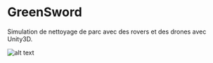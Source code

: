 # GreenSword

Simulation de nettoyage de parc avec des rovers et des drones avec Unity3D.

![alt text][poster]

[poster]: https://github.com/bbouchra28/GreenSword/Poster.jpg 
